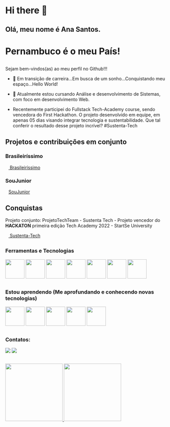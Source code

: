 # Hi there 👋

## Olá, meu nome é Ana Santos.
# Pernambuco é o meu País!

##

Sejam bem-vindos(as) ao meu perfil no Github!!!



- 🔭 Em transição de carreira...Em busca de um sonho...Conquistando meu espaço...Hello World!

- 🌱 Atualmente estou cursando Análise e desenvolvimento de Sistemas, com foco em desenvolvimento Web.

- Recentemente participei do Fullstack Tech-Academy course, sendo vencedora do First Hackathon. O projeto desenvolvido em equipe, em apenas 05 dias visando integrar tecnologia e sustentabilidade. Que tal conferir o resultado desse projeto incrível? #Sustenta-Tech
##

## Projetos e contribuições em conjunto

<div>
<h3>Brasileiríssimo</h3>

<a href="https://matheusxavierr.github.io/ProjetoDev/
" target="_blank"><img src="https://www.svgrepo.com/show/72638/link.svg" target="_blank" width="10" height="10"> Brasileiríssimo</a>

<h3>SouJunior</h3>
<a href="https://www.soujunior.tech/" " target="_blank"><img src="https://www.svgrepo.com/show/72638/link.svg" target="_blank" width="10" height="10">SouJunior</a>

##

## Conquistas

Projeto conjunto: ProjetoTechTeam - Sustenta Tech - Projeto vencedor do <b>HACKATON</b> primeira edição Tech Academy 2022 - StartSe University

<a href="https://wellpt.github.io/TechTeamProject/" target="_blank"><img src="https://www.svgrepo.com/show/72638/link.svg" target="_blank" width="10" height="10"> Sustenta-Tech</a>

##

### Ferramentas e Tecnologias


<img src="https://cdn.jsdelivr.net/gh/devicons/devicon/icons/html5/html5-original.svg" width="60" height="60" />  <img src="https://cdn.jsdelivr.net/gh/devicons/devicon/icons/css3/css3-plain-wordmark.svg" width="60" height="60"/>   <img src="https://cdn.jsdelivr.net/gh/devicons/devicon/icons/javascript/javascript-original.svg" width="60" height="60" />   <img src="https://cdn.jsdelivr.net/gh/devicons/devicon/icons/figma/figma-original.svg" width="60" height="60" />  <img src="https://cdn.jsdelivr.net/gh/devicons/devicon/icons/git/git-original.svg" width="60" height="60" /> 
            <img src="https://cdn.jsdelivr.net/gh/devicons/devicon/icons/canva/canva-original.svg" width="60" height="60" /> 
            <img src="https://cdn.jsdelivr.net/gh/devicons/devicon/icons/github/github-original.svg" width="60" height="60"/>
          
              

           
          
      
 ## 
 ### Estou aprendendo (Me aprofundando e conhecendo novas tecnologias)
 
<img src="https://cdn.jsdelivr.net/gh/devicons/devicon/icons/firebase/firebase-plain.svg" width="60" height="60"  /> <img src="https://cdn.jsdelivr.net/gh/devicons/devicon/icons/javascript/javascript-original.svg" width="60" height="60" /> 
            <img src="https://cdn.jsdelivr.net/gh/devicons/devicon/icons/php/php-original.svg" width="60" height="60" /> 
            <img src="https://cdn.jsdelivr.net/gh/devicons/devicon/icons/wordpress/wordpress-original.svg" width="60" height="60" /> 
            <img src="https://cdn.jsdelivr.net/gh/devicons/devicon/icons/react/react-original-wordmark.svg" width="60" height="60" />        
            
          
          
            
          
   ##       
  ### Contatos:          
<div>
<a href = "mailto:anacbdn@gmail.com"><img src="https://img.shields.io/badge/Gmail-D14836?style=for-the-badge&logo=gmail&logoColor=white" target="_blank"></a>
<a href="https://www.linkedin.com/in/https://www.linkedin.com/in/ana-saantos" target="_blank"><img src="https://img.shields.io/badge/-LinkedIn-%230077B5?style=for-the-badge&logo=linkedin&logoColor=white" target="_blank"></a>   
</div>
 
 ##
 
         
 
<div>
<a href="https://github.com/anikape">
<img height="180em" src="https://github-readme-stats.vercel.app/api/top-langs/?username=anikape&layout=compact&langs_count=7&theme=dracula"/>
<img height="180em" src="https://github-readme-stats.vercel.app/api?username=anikape&show_icons=true&theme=dracula&include_all_commits=true&count_private=true"/>
            </a>
</div>

